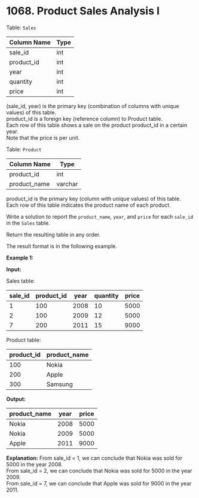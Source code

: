 # 1068. Product Sales Analysis I

Table: `Sales`

| Column Name | Type  |
| ----------- | ----- |
| sale_id     | int   |
| product_id  | int   |
| year        | int   |
| quantity    | int   |
| price       | int   |

(sale_id, year) is the primary key (combination of columns with unique values) of this table. </br>
product_id is a foreign key (reference column) to Product table. </br>
Each row of this table shows a sale on the product product_id in a certain year. </br>
Note that the price is per unit.
 
Table: `Product`

| Column Name  | Type    |
| ------------ | ------- |
| product_id   | int     |
| product_name | varchar |

product_id is the primary key (column with unique values) of this table. </br>
Each row of this table indicates the product name of each product.
 
Write a solution to report the `product_name`, `year`, and `price` for each `sale_id` in the `Sales` table.

Return the resulting table in any order.

The result format is in the following example.

**Example 1:**

**Input:** 

Sales table:

| sale_id | product_id | year | quantity | price |
| ------- | ---------- | ---- | -------- | ----- |
| 1       | 100        | 2008 | 10       | 5000  |
| 2       | 100        | 2009 | 12       | 5000  |
| 7       | 200        | 2011 | 15       | 9000  |

Product table:

| product_id | product_name |
| ---------- | ------------ |
| 100        | Nokia        |
| 200        | Apple        |
| 300        | Samsung      |

**Output:**

| product_name | year  | price |
| ------------ | ----- | ----- |
| Nokia        | 2008  | 5000  |
| Nokia        | 2009  | 5000  |
| Apple        | 2011  | 9000  |

**Explanation:** 
From sale_id = 1, we can conclude that Nokia was sold for 5000 in the year 2008. </br>
From sale_id = 2, we can conclude that Nokia was sold for 5000 in the year 2009. </br>
From sale_id = 7, we can conclude that Apple was sold for 9000 in the year 2011.